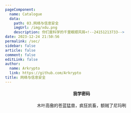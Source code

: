 ```yaml
---
pageComponent: 
  name: Catalogue
  data: 
    path: 03.网络与信息安全
    imgUrl: /img/xdu.png
    description: 你们是科学的千里眼顺风耳<!--24151213733-->
date: 2023-12-24 21:50:56
permalink: /sec/
sidebar: false
article: false
comment: false
editLink: false
author: 
  name: Arkrypto
  link: https://github.com/Arkrypto
title: 网络与信息安全
---
```


<center><h4>我学密码</h4></center>

<center>木叶高傲的苍蓝猛兽，疯狂凯畜，额贼了尼玛咧</center>
